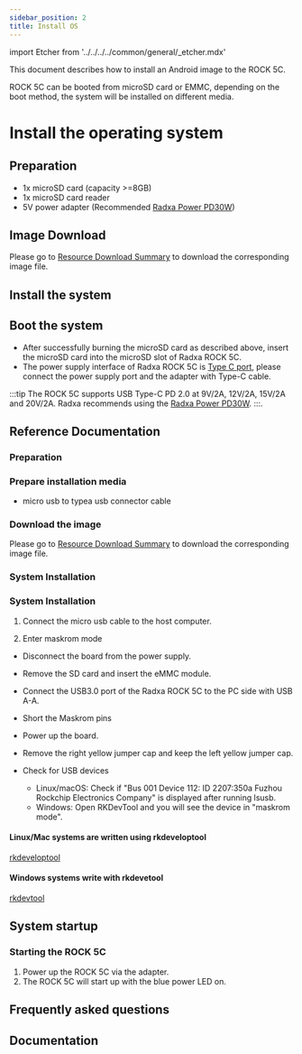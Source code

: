 ```yaml
---
sidebar_position: 2
title: Install OS
---
```


import Etcher from '../../../../common/general/\_etcher.mdx'

This document describes how to install an Android image to the ROCK 5C.

ROCK 5C can be booted from microSD card or EMMC, depending on the boot method, the system will be installed on different media.

<Tabs queryString="target">

<TabItem value="microsd" label="Install system to microSD card">

# Install the operating system

## Preparation

- 1x microSD card (capacity >=8GB)
- 1x microSD card reader
- 5V power adapter (Recommended [Radxa Power PD30W](../../accessories/pd-30w))

## Image Download

Please go to [Resource Download Summary](./download) to download the corresponding image file.

## Install the system

<Etcher model="rock5c" />

## Boot the system

- After successfully burning the microSD card as described above, insert the microSD card into the microSD slot of Radxa ROCK 5C.
- The power supply interface of Radxa ROCK 5C is [Type C port](/rock5/rock5c/hardware-design/hardware-interface), please connect the power supply port and the adapter with Type-C cable.

:::tip
The ROCK 5C supports USB Type-C PD 2.0 at 9V/2A, 12V/2A, 15V/2A and 20V/2A. Radxa recommends using the [Radxa Power PD30W](../../accessories/pd-30w).
:::.

## Reference Documentation

</TabItem>

<TabItem value="emmc" label="Installing the system to eMMC">

### Preparation

### Prepare installation media

- micro usb to typea usb connector cable

### Download the image

Please go to [Resource Download Summary](../../getting-started/download) to download the corresponding image file.

### System Installation

### System Installation

1. Connect the micro usb cable to the host computer.

2. Enter maskrom mode

- Disconnect the board from the power supply.
- Remove the SD card and insert the eMMC module.
- Connect the USB3.0 port of the Radxa ROCK 5C to the PC side with USB A-A.
- Short the Maskrom pins
- Power up the board.
- Remove the right yellow jumper cap and keep the left yellow jumper cap.


- Check for USB devices
  - Linux/macOS: Check if "Bus 001 Device 112: ID 2207:350a Fuzhou Rockchip Electronics Company" is displayed after running lsusb.
  - Windows: Open RKDevTool and you will see the device in "maskrom mode".

<Tabs queryString="target">

<TabItem value="linux/mac" label="Linux/mac">

#### Linux/Mac systems are written using rkdeveloptool

[rkdeveloptool](../../low-level-dev/rkdeveloptool)

</TabItem>

<TabItem value="windows" label="Windows">

#### Windows systems write with rkdevetool

[rkdevtool](/rock5/rock5c/low-level-dev/rkdevtool)

</TabItem>

</Tabs>

## System startup

### Starting the ROCK 5C

1. Power up the ROCK 5C via the adapter.
2. The ROCK 5C will start up with the blue power LED on.

</TabItem>

</Tabs>

## Frequently asked questions

## Documentation
